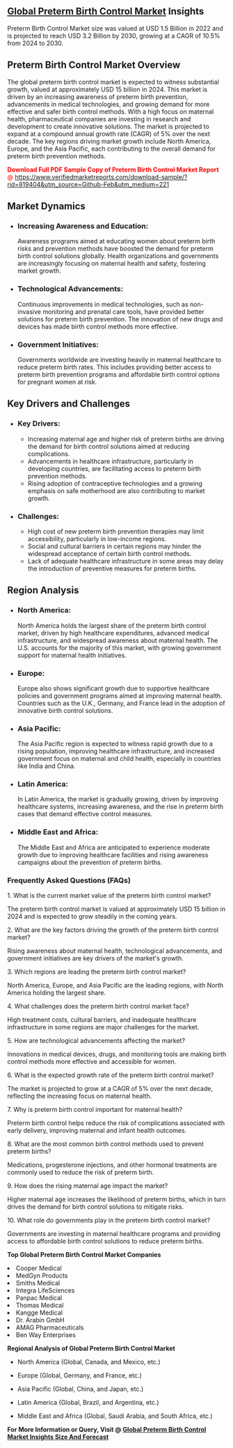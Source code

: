 <h2><a href="https://www.verifiedmarketreports.com/download-sample/?rid=819404&amp;utm_source=Github&amp;utm_medium=221" target="_blank">Global Preterm Birth Control Market</a> Insights</h2><p>Preterm Birth Control Market size was valued at USD 1.5 Billion in 2022 and is projected to reach USD 3.2 Billion by 2030, growing at a CAGR of 10.5% from 2024 to 2030.</p><p> <h2>Preterm Birth Control Market Overview</h2> <p>The global preterm birth control market is expected to witness substantial growth, valued at approximately USD 15 billion in 2024. This market is driven by an increasing awareness of preterm birth prevention, advancements in medical technologies, and growing demand for more effective and safer birth control methods. With a high focus on maternal health, pharmaceutical companies are investing in research and development to create innovative solutions. The market is projected to expand at a compound annual growth rate (CAGR) of 5% over the next decade. The key regions driving market growth include North America, Europe, and the Asia Pacific, each contributing to the overall demand for preterm birth prevention methods. <p><span class=""><span style="color: #ff0000;"><strong>Download Full PDF Sample Copy of Preterm Birth Control Market Report</strong> @ </span><a href="https://www.verifiedmarketreports.com/download-sample/?rid=819404&amp;utm_source=Github-Feb&amp;utm_medium=221" target="_blank">https://www.verifiedmarketreports.com/download-sample/?rid=819404&amp;utm_source=Github-Feb&amp;utm_medium=221</a></span></p> <h2>Market Dynamics</h2> <ul> <li><h3>Increasing Awareness and Education:</h3> Awareness programs aimed at educating women about preterm birth risks and prevention methods have boosted the demand for preterm birth control solutions globally. Health organizations and governments are increasingly focusing on maternal health and safety, fostering market growth.</li> <li><h3>Technological Advancements:</h3> Continuous improvements in medical technologies, such as non-invasive monitoring and prenatal care tools, have provided better solutions for preterm birth prevention. The innovation of new drugs and devices has made birth control methods more effective.</li> <li><h3>Government Initiatives:</h3> Governments worldwide are investing heavily in maternal healthcare to reduce preterm birth rates. This includes providing better access to preterm birth prevention programs and affordable birth control options for pregnant women at risk.</li> </ul> <h2>Key Drivers and Challenges</h2> <ul> <li><h3>Key Drivers:</h3> <ul> <li>Increasing maternal age and higher risk of preterm births are driving the demand for birth control solutions aimed at reducing complications.</li> <li>Advancements in healthcare infrastructure, particularly in developing countries, are facilitating access to preterm birth prevention methods.</li> <li>Rising adoption of contraceptive technologies and a growing emphasis on safe motherhood are also contributing to market growth.</li> </ul> </li> <li><h3>Challenges:</h3> <ul> <li>High cost of new preterm birth prevention therapies may limit accessibility, particularly in low-income regions.</li> <li>Social and cultural barriers in certain regions may hinder the widespread acceptance of certain birth control methods.</li> <li>Lack of adequate healthcare infrastructure in some areas may delay the introduction of preventive measures for preterm births.</li> </ul> </li> </ul> <h2>Region Analysis</h2> <ul> <li><h3>North America:</h3> North America holds the largest share of the preterm birth control market, driven by high healthcare expenditures, advanced medical infrastructure, and widespread awareness about maternal health. The U.S. accounts for the majority of this market, with growing government support for maternal health initiatives.</li> <li><h3>Europe:</h3> Europe also shows significant growth due to supportive healthcare policies and government programs aimed at improving maternal health. Countries such as the U.K., Germany, and France lead in the adoption of innovative birth control solutions.</li> <li><h3>Asia Pacific:</h3> The Asia Pacific region is expected to witness rapid growth due to a rising population, improving healthcare infrastructure, and increased government focus on maternal and child health, especially in countries like India and China.</li> <li><h3>Latin America:</h3> In Latin America, the market is gradually growing, driven by improving healthcare systems, increasing awareness, and the rise in preterm birth cases that demand effective control measures.</li> <li><h3>Middle East and Africa:</h3> The Middle East and Africa are anticipated to experience moderate growth due to improving healthcare facilities and rising awareness campaigns about the prevention of preterm births.</li> </ul> <h3>Frequently Asked Questions (FAQs)</h3> <p>1. What is the current market value of the preterm birth control market?</p> <p>The preterm birth control market is valued at approximately USD 15 billion in 2024 and is expected to grow steadily in the coming years.</p> <p>2. What are the key factors driving the growth of the preterm birth control market?</p> <p>Rising awareness about maternal health, technological advancements, and government initiatives are key drivers of the market's growth.</p> <p>3. Which regions are leading the preterm birth control market?</p> <p>North America, Europe, and Asia Pacific are the leading regions, with North America holding the largest share.</p> <p>4. What challenges does the preterm birth control market face?</p> <p>High treatment costs, cultural barriers, and inadequate healthcare infrastructure in some regions are major challenges for the market.</p> <p>5. How are technological advancements affecting the market?</p> <p>Innovations in medical devices, drugs, and monitoring tools are making birth control methods more effective and accessible for women.</p> <p>6. What is the expected growth rate of the preterm birth control market?</p> <p>The market is projected to grow at a CAGR of 5% over the next decade, reflecting the increasing focus on maternal health.</p> <p>7. Why is preterm birth control important for maternal health?</p> <p>Preterm birth control helps reduce the risk of complications associated with early delivery, improving maternal and infant health outcomes.</p> <p>8. What are the most common birth control methods used to prevent preterm births?</p> <p>Medications, progesterone injections, and other hormonal treatments are commonly used to reduce the risk of preterm birth.</p> <p>9. How does the rising maternal age impact the market?</p> <p>Higher maternal age increases the likelihood of preterm births, which in turn drives the demand for birth control solutions to mitigate risks.</p> <p>10. What role do governments play in the preterm birth control market?</p> <p>Governments are investing in maternal healthcare programs and providing access to affordable birth control solutions to reduce preterm births.</p> </p><p><strong>Top Global Preterm Birth Control Market Companies</strong></p><div data-test-id=""><p><li>Cooper Medical</li><li> MedGyn Products</li><li> Smiths Medical</li><li> Integra LifeSciences</li><li> Panpac Medical</li><li> Thomas Medical</li><li> Kangge Medical</li><li> Dr. Arabin GmbH</li><li> AMAG Pharmaceuticals</li><li> Ben Way Enterprises</li></p><div><strong>Regional Analysis of&nbsp;Global Preterm Birth Control Market</strong></div><ul><li dir="ltr"><p dir="ltr">North America&nbsp;(Global, Canada, and Mexico, etc.)</p></li><li dir="ltr"><p dir="ltr">Europe (Global, Germany, and France, etc.)</p></li><li dir="ltr"><p dir="ltr">Asia Pacific&nbsp;(Global, China, and Japan, etc.)</p></li><li dir="ltr"><p dir="ltr">Latin America&nbsp;(Global, Brazil, and Argentina, etc.)</p></li><li dir="ltr">Middle East and Africa&nbsp;(Global, Saudi Arabia, and South Africa, etc.)</li></ul><p><strong>For More Information or Query, Visit @&nbsp;</strong><strong><a href="https://www.verifiedmarketreports.com/product/preterm-birth-control-market/?utm_source=Github&amp;utm_medium=221" target="_blank">Global Preterm Birth Control Market Insights Size And Forecast</a></strong></p></div>
